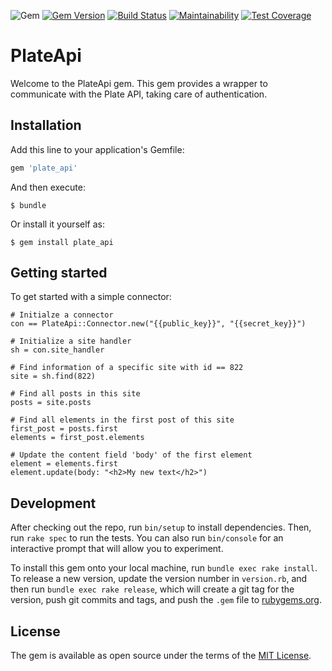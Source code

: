 ![Gem](https://img.shields.io/gem/dt/plate_api.svg)
[![Gem Version](https://badge.fury.io/rb/plate_api.svg)](https://badge.fury.io/rb/plate_api)
[![Build Status](https://travis-ci.com/platehub/plate_api.svg?branch=master)](https://travis-ci.com/platehub/plate_api)
[![Maintainability](https://api.codeclimate.com/v1/badges/1e1dafadc880983ce63a/maintainability)](https://codeclimate.com/github/platehub/plate_api/maintainability)
[![Test Coverage](https://api.codeclimate.com/v1/badges/1e1dafadc880983ce63a/test_coverage)](https://codeclimate.com/github/platehub/plate_api/test_coverage)
# PlateApi

Welcome to the PlateApi gem. This gem provides a wrapper to communicate with the Plate API, taking care of
authentication.

## Installation

Add this line to your application's Gemfile:

```ruby
gem 'plate_api'
```

And then execute:

    $ bundle

Or install it yourself as:

    $ gem install plate_api

## Getting started

To get started with a simple connector:

```
# Initialze a connector
con == PlateApi::Connector.new("{{public_key}}", "{{secret_key}}")

# Initialize a site handler
sh = con.site_handler

# Find information of a specific site with id == 822
site = sh.find(822)

# Find all posts in this site
posts = site.posts

# Find all elements in the first post of this site
first_post = posts.first
elements = first_post.elements

# Update the content field 'body' of the first element
element = elements.first
element.update(body: "<h2>My new text</h2>")
```

## Development

After checking out the repo, run `bin/setup` to install dependencies. Then, run `rake spec` to run the tests. You can also run `bin/console` for an interactive prompt that will allow you to experiment.

To install this gem onto your local machine, run `bundle exec rake install`. To release a new version, update the version number in `version.rb`, and then run `bundle exec rake release`, which will create a git tag for the version, push git commits and tags, and push the `.gem` file to [rubygems.org](https://rubygems.org).

## License

The gem is available as open source under the terms of the [MIT License](https://opensource.org/licenses/MIT).
